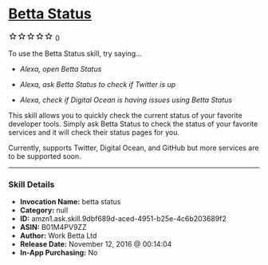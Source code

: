 # [Betta Status](http://alexa.amazon.com/#skills/amzn1.ask.skill.9dbf689d-aced-4951-b25e-4c6b203689f2)
![0 stars](../../images/ic_star_border_black_18dp_1x.png)![0 stars](../../images/ic_star_border_black_18dp_1x.png)![0 stars](../../images/ic_star_border_black_18dp_1x.png)![0 stars](../../images/ic_star_border_black_18dp_1x.png)![0 stars](../../images/ic_star_border_black_18dp_1x.png) 0

To use the Betta Status skill, try saying...

* *Alexa, open Betta Status*

* *Alexa, ask Betta Status to check if Twitter is up*

* *Alexa, check if Digital Ocean is having issues using Betta Status*

This skill allows you to quickly check the current status of your favorite developer tools.  Simply ask Betta Status to check the status of your favorite services and it will check their status pages for you.

Currently, supports Twitter, Digital Ocean, and GitHub but more services are to be supported soon.

***

### Skill Details

* **Invocation Name:** betta status
* **Category:** null
* **ID:** amzn1.ask.skill.9dbf689d-aced-4951-b25e-4c6b203689f2
* **ASIN:** B01M4PV9ZZ
* **Author:** Work Betta Ltd
* **Release Date:** November 12, 2016 @ 00:14:04
* **In-App Purchasing:** No
